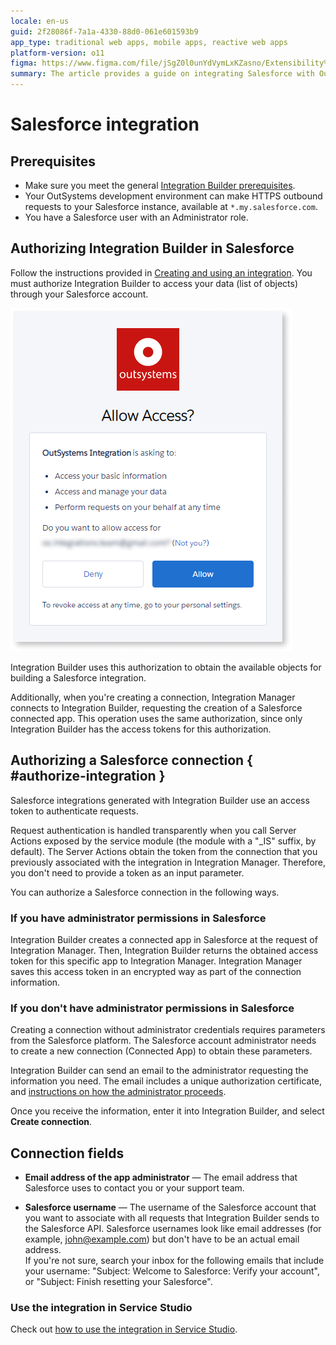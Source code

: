 ```yaml
---
locale: en-us
guid: 2f28086f-7a1a-4330-88d0-061e601593b9
app_type: traditional web apps, mobile apps, reactive web apps
platform-version: o11
figma: https://www.figma.com/file/jSgZ0l0unYdVymLxKZasno/Extensibility%20and%20Integration?node-id=410:59
summary: The article provides a guide on integrating Salesforce with OutSystems using Integration Builder, including prerequisites, authorization steps, and connection setup
---
```

# Salesforce integration

## Prerequisites

* Make sure you meet the general [Integration Builder prerequisites](../set-up.md#prerequisites).
* Your OutSystems development environment can make HTTPS outbound requests to your Salesforce instance, available at `*.my.salesforce.com`.
* You have a Salesforce user with an Administrator role.

## Authorizing Integration Builder in Salesforce

Follow the instructions provided in [Creating and using an integration](../use.md#create-use). You must authorize Integration Builder to access your data (list of objects) through your Salesforce account.

![Screenshot of the Salesforce authorization process in Integration Builder](images/salesforce-authorize.png "Salesforce Authorization")

Integration Builder uses this authorization to obtain the available objects for building a Salesforce integration.

Additionally, when you're creating a connection, Integration Manager connects to Integration Builder, requesting the creation of a Salesforce connected app. This operation uses the same authorization, since only Integration Builder has the access tokens for this authorization.

## Authorizing a Salesforce connection { #authorize-integration }

Salesforce integrations generated with Integration Builder use an access token to authenticate requests.

Request authentication is handled transparently when you call Server Actions exposed by the service module (the module with a "_IS" suffix, by default). The Server Actions obtain the token from the connection that you previously associated with the integration in Integration Manager. Therefore, you don't need to provide a token as an input parameter.

You can authorize a Salesforce connection in the following ways.

### If you have administrator permissions in Salesforce

Integration Builder creates a connected app in Salesforce at the request of Integration Manager. Then, Integration Builder returns the obtained access token for this specific app to Integration Manager. Integration Manager saves this access token in an encrypted way as part of the connection information.

### If you don't have administrator permissions in Salesforce

Creating a connection without administrator credentials requires parameters from the Salesforce platform. The Salesforce account administrator needs to create a new connection (Connected App) to obtain these parameters.

Integration Builder can send an email to the administrator requesting the information you need. The email includes a unique authorization certificate, and [instructions on how the administrator proceeds](integration-salesforce-oauth-client.md).

Once you receive the information, enter it into Integration Builder, and select **Create connection**.

## Connection fields

* **Email address of the app administrator** — The email address that Salesforce uses to contact you or your support team.

* **Salesforce username** — The username of the Salesforce account that you want to associate with all requests that Integration Builder sends to the Salesforce API. Salesforce usernames look like email addresses (for example, john@example.com) but don't have to be an actual email address.  
    If you're not sure, search your inbox for the following emails that include your username: "Subject: Welcome to Salesforce: Verify your account", or "Subject: Finish resetting your Salesforce".

### Use the integration in Service Studio

Check out [how to use the integration in Service Studio](../use.md#use).

